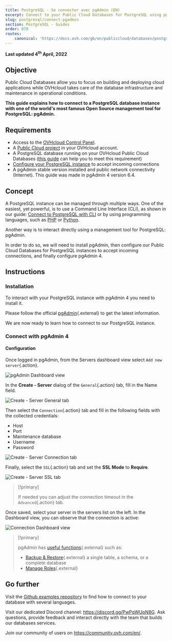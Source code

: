 ```yaml
---
title: PostgreSQL - Se connecter avec pgAdmin (EN)
excerpt: Connect to your Public Cloud Databases for PostgreSQL using pgAdmin
slug: postgresql/connect-pgadmin
section: PostgreSQL - Guides
order: 070
routes:
    canonical: 'https://docs.ovh.com/gb/en/publiccloud/databases/postgresql/connect-pgadmin/'
---
```


**Last updated 4<sup>th</sup> April, 2022**

## Objective

Public Cloud Databases allow you to focus on building and deploying cloud applications while OVHcloud takes care of the database infrastructure and maintenance in operational conditions.

**This guide explains how to connect to a PostgreSQL database instance with one of the world's most famous Open Source management tool for PostgreSQL: pgAdmin.**

## Requirements

- Access to the [OVHcloud Control Panel](https://www.ovh.com/auth/?action=gotomanager&from=https://www.ovh.com/fr/&ovhSubsidiary=fr).
- A [Public Cloud project](https://www.ovhcloud.com/fr/public-cloud/) in your OVHcloud account.
- A PostgreSQL database running on your OVHcloud Public Cloud Databases ([this guide](https://docs.ovh.com/fr/publiccloud/databases/getting-started/) can help you to meet this requirement)
- [Configure your PostgreSQL instance](https://docs.ovh.com/fr/publiccloud/databases/postgresql/configure-postgresql-instance/) to accept incoming connections
- A pgAdmin stable version installed and public network connectivity (Internet). This guide was made in pgAdmin 4 version 6.4.

## Concept

A PostgreSQL instance can be managed through multiple ways.
One of the easiest, yet powerful, is to use a Command Line Interface (CLI), as shown in our guide: [Connect to PostgreSQL with CLI](https://docs.ovh.com/fr/publiccloud/databases/postgresql/connect-cli/) or by using programming languages, such as [PHP](https://docs.ovh.com/fr/publiccloud/databases/postgresql/connect-php/) or [Python](https://docs.ovh.com/fr/publiccloud/databases/postgresql/connect-python/).

Another way is to interact directly using a management tool for PostgreSQL: pgAdmin.

In order to do so, we will need to install pgAdmin, then configure our Public Cloud Databases for PostgreSQL instances to accept incoming connections, and finally configure pgAdmin 4.

## Instructions

### Installation

To interact with your PostgreSQL instance with pgAdmin 4 you need to install it.

Please follow the official [pgAdmin](https://www.pgadmin.org/download/){.external} to get the latest information.

We are now ready to learn how to connect to our PostgreSQL instance.

### Connect with pgAdmin 4

#### Configuration

Once logged in pgAdmin, from the Servers dashboard view select `Add new server`{.action}.

![pgAdmin Dashboard view](images/postgresql_06_connect_pgadmin-2022020413471615.png)

In the **Create - Server** dialog of the `General`{.action} tab, fill in the Name field.

![Create - Server General tab](images/postgresql_06_connect_pgadmin-20220204140701739.png)

Then select the `Connection`{.action} tab and fill in the following fields with the collected credentials:

- Host
- Port
- Maintenance database
- Username
- Password

![Create - Server Connection tab](images/postgresql_06_connect_pgadmin-20220204140939712.png)

Finally, select the `SSL`{.action} tab and set the **SSL Mode** to **Require**.

![Create - Server SSL tab](images/postgresql_06_connect_pgadmin-20220204141355524.png)

> [!primary]
>
> If needed you can adjust the connection timeout in the `Advanced`{.action} tab.
>

Once saved, select your server in the servers list on the left. In the Dashboard view, you can observe that the connection is active:

![Connection Dashboard view](images/postgresql_06_connect_pgadmin-20220204142252902.png)

> [!primary]
>
> pgAdmin has [useful functions](https://pgadmin.org/features){.external} such as:
>
> - [Backup & Restore](https://www.pgadmin.org/docs/pgadmin4/latest/backup_and_restore.html){.external} a single table, a schema, or a complete database
> - [Manage Roles](https://www.pgadmin.org/docs/pgadmin4/latest/role_dialog.html){.external}
>

## Go further

Visit the [Github examples repository](https://github.com/ovh/public-cloud-databases-examples/tree/main/databases/postgresql) to find how to connect to your database with several languages.

Visit our dedicated Discord channel: <https://discord.gg/PwPqWUpN8G>. Ask questions, provide feedback and interact directly with the team that builds our databases services.

Join our community of users on <https://community.ovh.com/en/>.

